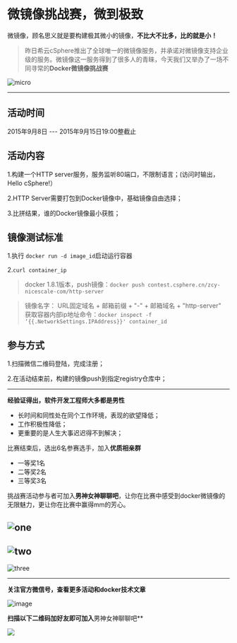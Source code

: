 # 微镜像挑战赛，微到极致

微镜像，顾名思义就是要构建极其微小的镜像，**不比大不比多，比的就是小！**

> 昨日希云cSphere推出了全球唯一的微镜像服务，并承诺对微镜像支持企业级的服务。微镜像这一服务得到了很多人的青睐，今天我们又举办了一场不同寻常的**Docker微镜像挑战赛**

![micro](https://discuss.csphere.cn/uploads/default/original/2X/1/1151c86bb458d7ee4e8f61cd634d4702ffc8f183.jpg)

---
## 活动时间

2015年9月8日 --- 2015年9月15日19:00整截止

## 活动内容

 1.构建一个HTTP server服务，服务监听80端口，不限制语言；(访问时输出，Hello cSphere!）

 2.HTTP Server需要打包到Docker镜像中，基础镜像自由选择；

 3.比拼结果，谁的Docker镜像最小获胜；

## 镜像测试标准

 1.执行 `docker run -d image_id`启动运行容器

 2.`curl container_ip`

> docker 1.8.1版本，push镜像：`docker push contest.csphere.cn/zcy-nicescale-com/http-server`

> 镜像名字： URL固定域名 + 邮箱前缀 + "-" + 邮箱域名 + "http-server"  
> 获取容器内部ip地址命令：`docker inspect -f ‘{{.NetworkSettings.IPAddress}}' container_id`

## 参与方式

 1.扫描微信二维码登陆，完成注册；

 2.在活动结束前，构建的镜像push到指定registry仓库中；

---

**经验证得出，软件开发工程师大多都是男性**

 - 长时间和同性处在同个工作环境，表现的欲望降低；
 - 工作积极性降低；
 - 更重要的是人生大事迟迟得不到解决；

比赛结束后，选出6名参赛选手，加入**优质相亲群**

- 一等奖1名 
- 二等奖2名 
- 三等奖3名

挑战赛活动参与者可加入**男神女神聊聊吧**，让你在比赛中感受到docker微镜像的无限魅力，更让你在比赛中赢得mm的芳心。

![one](https://discuss.csphere.cn/uploads/default/original/2X/b/ba7649e1a7b690f6fd715fb5b9e3eeb89b937282.jpg)
---
![two](https://discuss.csphere.cn/uploads/default/original/2X/1/1a33b5516b298870e23a94df11e255d78215f026.jpg)
---
![three](https://discuss.csphere.cn/uploads/default/original/2X/7/76ec44d1e9d942bf955af14baa90678aa80f7ee1.jpg)

---
**关注官方微信号，查看更多活动和docker技术文章**

![image](https://discuss.csphere.cn/uploads/default/original/2X/1/1f82a3e93d907fc9fb5acf552f2646b74f5706d5.jpg)

**扫描以下二维码加好友即可加入**男神女神聊聊吧**

![](https://discuss.csphere.cn/uploads/default/original/2X/8/8aa008ccbe103f8663f2da7416198c7097e17c69.jpg)





